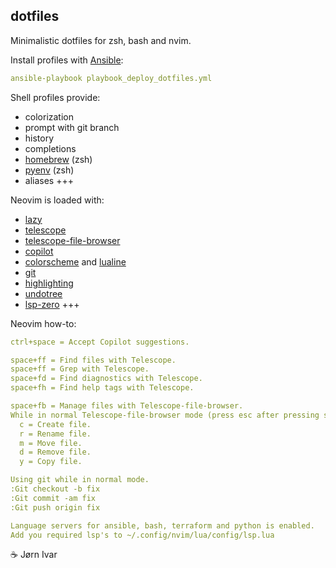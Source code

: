 ## dotfiles
Minimalistic dotfiles for zsh, bash and nvim.<br>

Install profiles with [Ansible](https://github.com/ansible/ansible):
```YAML
ansible-playbook playbook_deploy_dotfiles.yml
```

Shell profiles provide:
- colorization
- prompt with git branch
- history
- completions
- [homebrew](https://github.com/homebrew/homebrew) (zsh)
- [pyenv](https://github.com/pyenv/pyenv) (zsh)
- aliases +++

Neovim is loaded with:
- [lazy](https://github.com/folke/lazy.nvim)
- [telescope](https://github.com/nvim-telescope/telescope.nvim)
- [telescope-file-browser](https://github.com/nvim-telescope/telescope-file-browser.nvim)
- [copilot](https://github.com/zbirenbaum/copilot.lua)
- [colorscheme](https://github.com/folke/tokyonight.nvim) and [lualine](https://github.com/nvim-lualine/lualine.nvim)
- [git](https://github.com/tpope/vim-fugitive)
- [highlighting](https://github.com/nvim-treesitter/nvim-treesitter)
- [undotree](https://github.com/mbbill/undotree)
- [lsp-zero](https://github.com/VonHeikemen/lsp-zero.nvim) +++

Neovim how-to:
```YAML
ctrl+space = Accept Copilot suggestions.

space+ff = Find files with Telescope.
space+ff = Grep with Telescope.
space+fd = Find diagnostics with Telescope.
space+fh = Find help tags with Telescope.

space+fb = Manage files with Telescope-file-browser.
While in normal Telescope-file-browser mode (press esc after pressing space+fb).
  c = Create file.
  r = Rename file.
  m = Move file.
  d = Remove file.
  y = Copy file.

Using git while in normal mode.
:Git checkout -b fix
:Git commit -am fix
:Git push origin fix

Language servers for ansible, bash, terraform and python is enabled.
Add you required lsp's to ~/.config/nvim/lua/config/lsp.lua
```

☕️ Jørn Ivar
